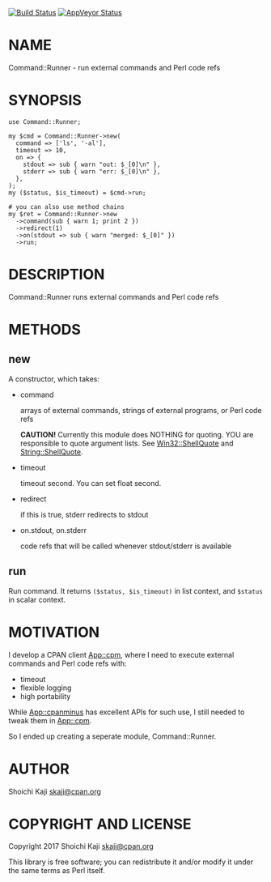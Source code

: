 [![Build Status](https://travis-ci.org/skaji/Command-Runner.svg?branch=master)](https://travis-ci.org/skaji/Command-Runner)
[![AppVeyor Status](https://ci.appveyor.com/api/projects/status/github/skaji/Command-Runner?branch=master&svg=true)](https://ci.appveyor.com/project/skaji/Command-Runner)

# NAME

Command::Runner - run external commands and Perl code refs

# SYNOPSIS

    use Command::Runner;

    my $cmd = Command::Runner->new(
      command => ['ls', '-al'],
      timeout => 10,
      on => {
        stdout => sub { warn "out: $_[0]\n" },
        stderr => sub { warn "err: $_[0]\n" },
      },
    );
    my ($status, $is_timeout) = $cmd->run;

    # you can also use method chains
    my $ret = Command::Runner->new
      ->command(sub { warn 1; print 2 })
      ->redirect(1)
      ->on(stdout => sub { warn "merged: $_[0]" })
      ->run;

# DESCRIPTION

Command::Runner runs external commands and Perl code refs

# METHODS

## new

A constructor, which takes:

- command

    arrays of external commands, strings of external programs, or Perl code refs

    **CAUTION!** Currently this module does NOTHING for quoting.
    YOU are responsible to quote argument lists. See [Win32::ShellQuote](https://metacpan.org/pod/Win32::ShellQuote) and [String::ShellQuote](https://metacpan.org/pod/String::ShellQuote).

- timeout

    timeout second. You can set float second.

- redirect

    if this is true, stderr redirects to stdout

- on.stdout, on.stderr

    code refs that will be called whenever stdout/stderr is available

## run

Run command. It returns `($status, $is_timeout)` in list context, and `$status` in scalar context.

# MOTIVATION

I develop a CPAN client [App::cpm](https://metacpan.org/pod/App::cpm), where I need to execute external commands and Perl code refs with:

- timeout
- flexible logging
- high portability

While [App::cpanminus](https://metacpan.org/pod/App::cpanminus) has excellent APIs for such use, I still needed to tweak them in [App::cpm](https://metacpan.org/pod/App::cpm).

So I ended up creating a seperate module, Command::Runner.

# AUTHOR

Shoichi Kaji <skaji@cpan.org>

# COPYRIGHT AND LICENSE

Copyright 2017 Shoichi Kaji <skaji@cpan.org>

This library is free software; you can redistribute it and/or modify
it under the same terms as Perl itself.
